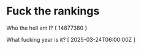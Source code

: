 # Fuck the rankings

Who the hell am I?
{ 14877380 }

What fucking year is it?
[ 2025-03-24T06:00:00Z ]
